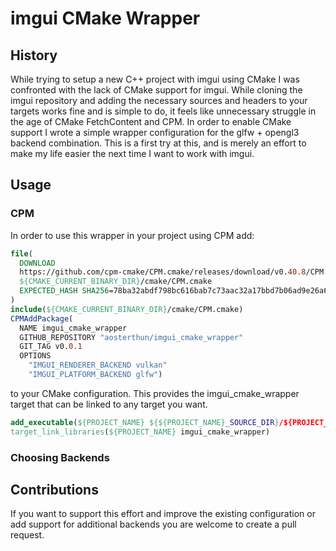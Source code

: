# imgui CMake Wrapper

## History

While trying to setup a new C++ project with imgui using CMake I was confronted with the lack of CMake support for imgui. While cloning the imgui repository and adding the necessary sources and headers to your targets works fine and is simple to do, it feels like unnecessary struggle in the age of CMake FetchContent and CPM. In order to enable CMake support I wrote a simple wrapper configuration for the glfw + opengl3 backend combination. This is a first try at this, and is merely an effort to make my life easier the next time I want to work with imgui.

## Usage

### CPM

In order to use this wrapper in your project using CPM add:
```cmake
file(
  DOWNLOAD
  https://github.com/cpm-cmake/CPM.cmake/releases/download/v0.40.8/CPM.cmake
  ${CMAKE_CURRENT_BINARY_DIR}/cmake/CPM.cmake
  EXPECTED_HASH SHA256=78ba32abdf798bc616bab7c73aac32a17bbd7b06ad9e26a6add69de8f3ae4791
)
include(${CMAKE_CURRENT_BINARY_DIR}/cmake/CPM.cmake)
CPMAddPackage(
  NAME imgui_cmake_wrapper
  GITHUB_REPOSITORY "aosterthun/imgui_cmake_wrapper"
  GIT_TAG v0.0.1
  OPTIONS 
    "IMGUI_RENDERER_BACKEND vulkan"
    "IMGUI_PLATFORM_BACKEND glfw")
```
to your CMake configuration. This provides the imgui_cmake_wrapper target that can be linked to any target you want.
```cmake
add_executable(${PROJECT_NAME} ${${PROJECT_NAME}_SOURCE_DIR}/${PROJECT_NAME}.cc)
target_link_libraries(${PROJECT_NAME} imgui_cmake_wrapper)
```
### Choosing Backends


## Contributions

If you want to support this effort and improve the existing configuration or add support for additional backends you are welcome to create a pull request. 

